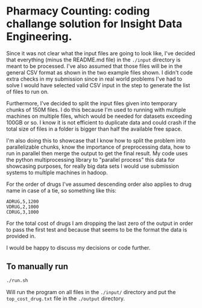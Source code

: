 # Pharmacy Counting: coding challange solution for Insight Data Engineering.

Since it was not clear what the input files are going to look like, I've decided that everything (minus the README.md file) in the ```./input``` directory is meant to be processed. I've also assumed that those files will be in the general CSV format as shown in the two example files shown. I didn't code extra checks in my submission since in real world problems I've had to solve I would have selected valid CSV input in the step to generate the list of files to run on. 

Furthermore, I've decided to split the input files given into temporary chunks of 150M files. I do this because I'm used to running with multiple machines on multiple files, which would be needed for datasets exceeding 100GB or so. I know it is not efficient to duplicate data and could crash if the total size of files in a folder is bigger than half the available free space.

I'm also doing this to showcase that I know how to split the problem into parallelizable chunks, know the importance of preprocessing data, how to run in parallel then merge the output to get the final result. My code uses the python multiprocessing library to "parallel process" this data for showcasing purposes, for really big data sets I would use submission systems to multiple machines in hadoop. 

For the order of drugs I've assumed descending order also applies to drug name in case of a tie, so something like this:
```
ADRUG,5,1200
VDRUG,2,1000
CDRUG,3,1000
```
For the total cost of drugs I am dropping the last zero of the output in order to pass the first test and because that seems to be the format the data is provided in.

I would be happy to discuss my decisions or code further. 

## To manually run

```bash
./run.sh
```
Will run the program on all files in the ```./input/``` directory and put the ```top_cost_drug.txt``` file in the ```./output``` directory.
